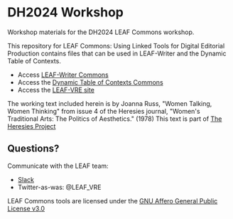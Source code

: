 # DH2024 Workshop
Workshop materials for the DH2024 LEAF Commons workshop.

This repository for LEAF Commons: Using Linked Tools for Digital Editorial Production contains files that can be used in LEAF-Writer and the Dynamic Table of Contexts.

* Access [LEAF-Writer Commons](https://leaf-writer.leaf-vre.org/)
* Access the [Dynamic Table of Contexts Commons](https://dtoc.leaf-vre.org/)
* Access the [LEAF-VRE site](https://www.leaf-vre.org/)

The working text included herein is by Joanna Russ, "Women Talking, Women Thinking" from issue 4 of the Heresies journal, "Women's Traditional Arts: The Politics of Aesthetics." (1978)
This text is part of [The Heresies Project](https://leaf.bucknell.edu/heresies)

## Questions? 
Communicate with the LEAF team:
* [Slack](https://leaf-vre.slack.com)
* Twitter-as-was: @LEAF_VRE

LEAF Commons tools are licensed under the [GNU Affero General Public License v3.0](https://gitlab.com/calincs/cwrc/leaf-writer/leaf-writer/-/blob/main/LICENSE)
